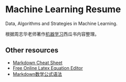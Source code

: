 # Machine Learning Resume

Data, Algorithms and Strategies in Machine Learning.

根据周志华老师著作[机器学习](https://baike.baidu.com/item/%E6%9C%BA%E5%99%A8%E5%AD%A6%E4%B9%A0/23613024)西瓜书内容整理。

## Other resources
- [Markdown Cheat Sheet](https://paperhive.org/help/markdown#images)
- [Free Online Latex Equation Editor](http://www.sciweavers.org/free-online-latex-equation-editor)
- [Markdown数学公式语法](https://www.jianshu.com/p/e74eb43960a1)
